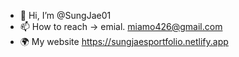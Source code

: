 - 👋 Hi, I’m @SungJae01
- 📫 How to reach -> emial. miamo426@gmail.com
- 🌍 My website https://sungjaesportfolio.netlify.app

<!---
SungJae01/SungJae01 is a ✨ special ✨ repository because its `README.md` (this file) appears on your GitHub profile.
You can click the Preview link to take a look at your changes.
--->
